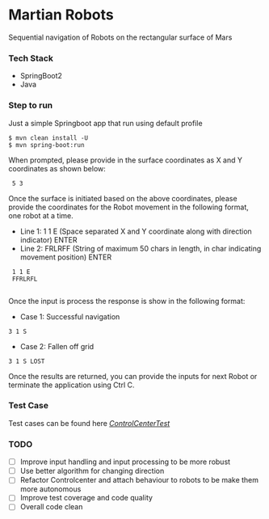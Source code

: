 # Martian Robots

Sequential navigation of Robots on the rectangular surface of Mars

### Tech Stack
- SpringBoot2
- Java


### Step to run 

Just a simple Springboot app that run using default profile

```shell
$ mvn clean install -U
$ mvn spring-boot:run
```

When prompted, please provide in the surface coordinates as X and Y coordinates as shown below:

```   
 5 3
```   

Once the surface is initiated based on the above coordinates, please provide the coordinates for the Robot movement
in the following format, one robot at a time.


- Line 1: 1 1 E (Space separated X and Y coordinate along with direction indicator) ENTER
- Line 2: FRLRFF (String of maximum 50 chars in length, in char indicating movement position) ENTER
    
```   
 1 1 E 
 FFRLRFL
 
```  

Once the input is process the response is show in the following format:

- Case 1: Successful navigation

```  
3 1 S
```  

- Case 2: Fallen off grid

```  
3 1 S LOST
```  

Once the results are returned, you can provide the inputs for next Robot or terminate the application using Ctrl C.

### Test Case

Test cases can be found here [*ControlCenterTest*](src/test/java/com/aaravr/martian/robot/navigator/service/ControlCenterTest.java)


### TODO
- [ ] Improve input handling and input processing to be more robust
- [ ] Use better algorithm for changing direction
- [ ] Refactor Controlcenter and attach behaviour to robots to be make them more autonomous 
- [ ] Improve test coverage and code quality
- [ ] Overall code clean